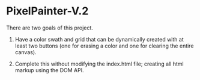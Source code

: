 # PixelPainter-V.2

There are two goals of this project.

1) Have a color swath and grid that can be dynamically created with at least two buttons (one for erasing a color and one for clearing the entire canvas).

2) Complete this without modifying the index.html file; creating all html markup using the DOM API.